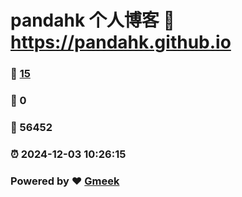 # pandahk 个人博客 :link: https://pandahk.github.io 
### :page_facing_up: [15](https://pandahk.github.io/tag.html) 
### :speech_balloon: 0 
### :hibiscus: 56452 
### :alarm_clock: 2024-12-03 10:26:15 
### Powered by :heart: [Gmeek](https://github.com/Meekdai/Gmeek)
